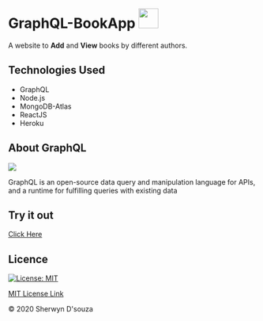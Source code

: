 # GraphQL-BookApp <img src="https://www.nicepng.com/png/detail/10-101646_borrow-library-books-book-stack-books-icon.png" height="40px" width="40px" /> 

A website to <b>Add</b> and <b>View</b> books by different authors.

## Technologies Used

<ul>
  <li>GraphQL</li>
  <li>Node.js</li>
  <li>MongoDB-Atlas</li>
  <li>ReactJS</li>
  <li>Heroku</li>
</ul> 

## About GraphQL

<img src="https://miro.medium.com/max/480/1*ZvmbMEmtGR15Xj-eb3osXA.png" />

<p>GraphQL is an open-source data query and manipulation language for APIs, and a runtime for fulfilling queries with existing data</p>

## Try it out

<a href="https://sherwyn11.github.io/GraphQL-BookApp">Click Here</a>

## Licence

[![License: MIT](https://img.shields.io/badge/License-MIT-yellow.svg)](https://opensource.org/licenses/MIT)

[MIT License Link](https://github.com/sherwyn11/GraphQL-BookApp/blob/master/LICENSE)

&copy; 2020 Sherwyn D'souza 
